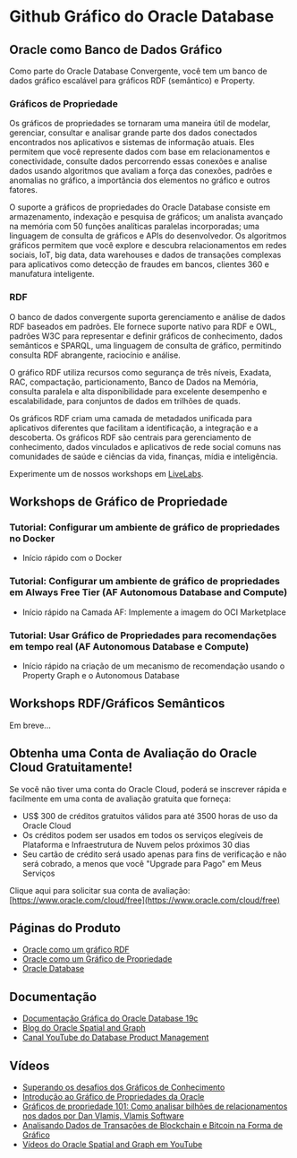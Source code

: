 # Github Gráfico do Oracle Database

## Oracle como Banco de Dados Gráfico

Como parte do Oracle Database Convergente, você tem um banco de dados gráfico escalável para gráficos RDF (semântico) e Property.

### Gráficos de Propriedade

Os gráficos de propriedades se tornaram uma maneira útil de modelar, gerenciar, consultar e analisar grande parte dos dados conectados encontrados nos aplicativos e sistemas de informação atuais. Eles permitem que você represente dados com base em relacionamentos e conectividade, consulte dados percorrendo essas conexões e analise dados usando algoritmos que avaliam a força das conexões, padrões e anomalias no gráfico, a importância dos elementos no gráfico e outros fatores.

O suporte a gráficos de propriedades do Oracle Database consiste em armazenamento, indexação e pesquisa de gráficos; um analista avançado na memória com 50 funções analíticas paralelas incorporadas; uma linguagem de consulta de gráficos e APIs do desenvolvedor. Os algoritmos gráficos permitem que você explore e descubra relacionamentos em redes sociais, IoT, big data, data warehouses e dados de transações complexas para aplicativos como detecção de fraudes em bancos, clientes 360 e manufatura inteligente.

### RDF

O banco de dados convergente suporta gerenciamento e análise de dados RDF baseados em padrões. Ele fornece suporte nativo para RDF e OWL, padrões W3C para representar e definir gráficos de conhecimento, dados semânticos e SPARQL, uma linguagem de consulta de gráfico, permitindo consulta RDF abrangente, raciocínio e análise.

O gráfico RDF utiliza recursos como segurança de três níveis, Exadata, RAC, compactação, particionamento, Banco de Dados na Memória, consulta paralela e alta disponibilidade para excelente desempenho e escalabilidade, para conjuntos de dados em trilhões de quads.

Os gráficos RDF criam uma camada de metadados unificada para aplicativos diferentes que facilitam a identificação, a integração e a descoberta. Os gráficos RDF são centrais para gerenciamento de conhecimento, dados vinculados e aplicativos de rede social comuns nas comunidades de saúde e ciências da vida, finanças, mídia e inteligência.

Experimente um de nossos workshops em [LiveLabs](http://developer.oracle.com/livelabs).

## Workshops de Gráfico de Propriedade

### Tutorial: Configurar um ambiente de gráfico de propriedades no Docker

*   Início rápido com o Docker

### Tutorial: Configurar um ambiente de gráfico de propriedades em Always Free Tier (AF Autonomous Database and Compute)

*   Início rápido na Camada AF: Implemente a imagem do OCI Marketplace

### Tutorial: Usar Gráfico de Propriedades para recomendações em tempo real (AF Autonomous Database e Compute)

*   Início rápido na criação de um mecanismo de recomendação usando o Property Graph e o Autonomous Database

## Workshops RDF/Gráficos Semânticos

Em breve...

## Obtenha uma Conta de Avaliação do Oracle Cloud Gratuitamente!

Se você não tiver uma conta do Oracle Cloud, poderá se inscrever rápida e facilmente em uma conta de avaliação gratuita que forneça:

*   US$ 300 de créditos gratuitos válidos para até 3500 horas de uso da Oracle Cloud
*   Os créditos podem ser usados em todos os serviços elegíveis de Plataforma e Infraestrutura de Nuvem pelos próximos 30 dias
*   Seu cartão de crédito será usado apenas para fins de verificação e não será cobrado, a menos que você "Upgrade para Pago" em Meus Serviços

Clique aqui para solicitar sua conta de avaliação: [https://www.oracle.com/cloud/free](https://www.oracle.com/cloud/free)

## Páginas do Produto

*   [Oracle como um gráfico RDF](https://www.oracle.com/database/technologies/spatialandgraph/rdf-graph-features.html)
*   [Oracle como um Gráfico de Propriedade](https://www.oracle.com/database/technologies/spatialandgraph/property-graph-features.html)
*   [Oracle Database](https://www.oracle.com/database/)

## Documentação

*   [Documentação Gráfica do Oracle Database 19c](https://docs.oracle.com/en/database/oracle/oracle-database/19/spatial-and-graph.html)
*   [Blog do Oracle Spatial and Graph](https://blogs.oracle.com/oraclespatial/)
*   [Canal YouTube do Database Product Management](https://www.youtube.com/channel/UCr6mzwq_gcdsefQWBI72wIQ)

## Vídeos

*   [Superando os desafios dos Gráficos de Conhecimento](https://youtu.be/csvEBI0swwo)
*   [Introdução ao Gráfico de Propriedades da Oracle](https://youtube.com/watch?v=-DYVgYJPbQA&feature=youtu.be)
*   [Gráficos de propriedade 101: Como analisar bilhões de relacionamentos nos dados por Dan Vlamis, Vlamis Software](https://youtu.be/qaQO-mW6lFs)
*   [Analisando Dados de Transações de Blockchain e Bitcoin na Forma de Gráfico](https://youtu.be/w8OEVobyhFE)
*   [Vídeos do Oracle Spatial and Graph em YouTube](https://www.youtube.com/channel/UCZqBavfLlCuS0il6zNY696w)